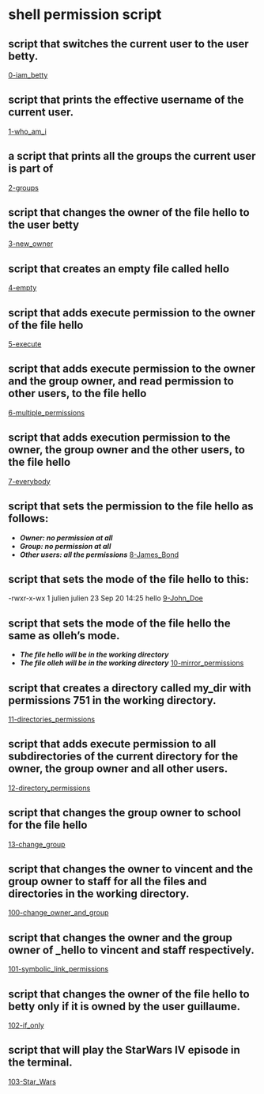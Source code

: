 # shell permission script
## script that switches the current user to the user betty.
[0-iam_betty]()
## script that prints the effective username of the current user.
[1-who_am_i]()
## a script that prints all the groups the current user is part of
[2-groups]()
## script that changes the owner of the file hello to the user betty
[3-new_owner]()
## script that creates an empty file called hello
[4-empty]()
## script that adds execute permission to the owner of the file hello
[5-execute]()
## script that adds execute permission to the owner and the group owner, and read permission to other users, to the file hello
[6-multiple_permissions]()
## script that adds execution permission to the owner, the group owner and the other users, to the file hello
[7-everybody]()
## script that sets the permission to the file hello as follows:
- ***Owner: no permission at all***
- ***Group: no permission at all***
- ***Other users: all the permissions***
[8-James_Bond]()
## script that sets the mode of the file hello to this:
-rwxr-x-wx 1 julien julien 23 Sep 20 14:25 hello
[9-John_Doe]()
## script that sets the mode of the file hello the same as olleh’s mode.

- ***The file hello will be in the working directory***
- ***The file olleh will be in the working directory***
[10-mirror_permissions]()
## script that creates a directory called my_dir with permissions 751 in the working directory.
[11-directories_permissions]()
## script that adds execute permission to all subdirectories of the current directory for the owner, the group owner and all other users. 
[12-directory_permissions]()
## script that changes the group owner to school for the file hello
[13-change_group]()
## script that changes the owner to vincent and the group owner to staff for all the files and directories in the working directory.
[100-change_owner_and_group]()
## script that changes the owner and the group owner of _hello to vincent and staff respectively.
[101-symbolic_link_permissions]()
## script that changes the owner of the file hello to betty only if it is owned by the user guillaume.
[102-if_only]()
## script that will play the StarWars IV episode in the terminal.
[103-Star_Wars]()
